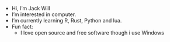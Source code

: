 - Hi, I’m Jack Will
- I’m interested in computer. 
- I’m currently learning R, Rust, Python and lua.
- Fun fact:
    * I love open source and free software though i use Windows

<!---
wujackwill/wujackwill is a ✨ special ✨ repository because its `README.md` (this file) appears on your GitHub profile.
You can click the Preview link to take a look at your changes.
--->
